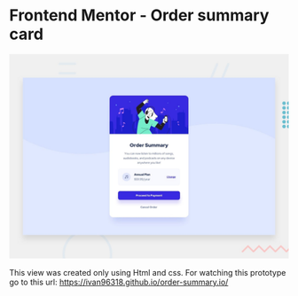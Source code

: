 # Frontend Mentor - Order summary card

![Design preview for the Order summary card coding challenge](./design/desktop-preview.jpg)

This view was created only using Html and css.
For watching this prototype go to this url: https://ivan96318.github.io/order-summary.io/